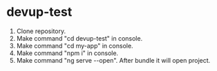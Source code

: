 # devup-test
1) Clone repository.
2) Make command "cd devup-test" in console.
3) Make command "cd my-app" in console.
4) Make command "npm i" in console.
5) Make command "ng serve --open". After bundle it will open project.
